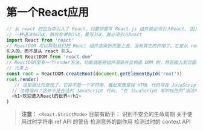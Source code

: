 # 第一个React应用

```js
// 从 react 的包当中引入了 React。只要你要写 React.js 组件就必须引入React, 因为react里有
// 一种语法叫JSX，稍后会讲到JSX，要写JSX，就必须引入React
import React from 'react'
// ReactDOM 可以帮助我们把 React 组件渲染到页面上去，没有其它的作用了。它是从 react-dom 中
引入的，而不是从 react 引入。
import ReactDOM from 'react-dom'
// ReactDOM里有一个render方法，功能就是把组件渲染并且构造 DOM 树，然后插入到页面上某个特定的
// 元素上
const root = ReactDOM.createRoot(document.getElementById('root'))
root.render(
   // 这里就比较奇怪了，它并不是一个字符串，看起来像是纯 HTML 代码写在 JavaScript 代码里面。语
  // 法错误吗？这并不是合法的 JavaScript 代码, “在 JavaScript 写的标签的”语法叫 JSXJavaScript XML。
  <h1>欢迎进入React的世界</h1>
)
```

> **注意**： `<React.StrictMode>` 目前有助于： 识别不安全的生命周期 关于使用过时字符串 ref API 的警告 检测意外的副作用 检测过时的 context API
